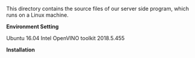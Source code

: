 This directory contains the source files of our server side program, which runs on a Linux machine.

**Environment Setting**

Ubuntu 16.04
Intel OpenVINO toolkit 2018.5.455

**Installation**

